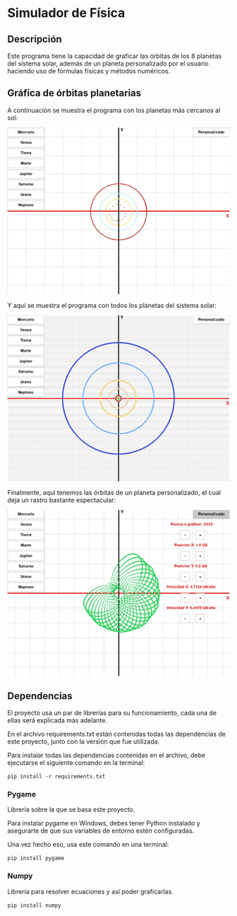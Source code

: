 # Simulador de Física

## Descripción

Este programa tiene la capacidad de graficar las órbitas de los 8 planetas del sistema solar, además de un planeta personalizado por el usuario haciendo uso de fórmulas físicas y métodos numéricos.

## Gráfica de órbitas planetarias

A continuación se muestra el programa con los planetas más cercanos al sol:

![Planetas1](Imagenes/Readme/planetas1.jpg)

Y aquí se muestra el programa con todos los planetas del sistema solar:

![Planetas2](Imagenes/Readme/planetas2.jpg)

Finalmente, aquí tenemos las órbitas de un planeta personalizado, el cual deja un rastro bastante espectacular:

![PlanetaPers](Imagenes/Readme/planeta.jpg)


## Dependencias

El proyecto usa un par de librerías para su funcionamiento, cada una de ellas será explicada más adelante.

En el archivo requirements.txt están contenidas todas las dependencias de este proyecto, junto con la versión que fue utilizada.

Para instalar todas las dependencias contenidas en el archivo, debe ejecutarse el siguiente comando en la terminal:

    pip install -r requirements.txt



### Pygame

Librería sobre la que se basa este proyecto.

Para instalar pygame en Windows, debes tener Python instalado y asegurarte de que sus variables de entorno estén configuradas.

Una vez hecho eso, usa este comando en una terminal:

    pip install pygame

### Numpy

Libreria para resolver ecuaciones y así poder graficarlas.

    pip install numpy
